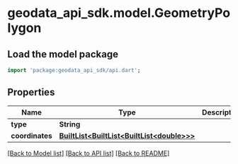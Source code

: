 # geodata_api_sdk.model.GeometryPolygon

## Load the model package
```dart
import 'package:geodata_api_sdk/api.dart';
```

## Properties
Name | Type | Description | Notes
------------ | ------------- | ------------- | -------------
**type** | **String** |  | 
**coordinates** | [**BuiltList&lt;BuiltList&lt;BuiltList&lt;double&gt;&gt;&gt;**](BuiltList.md) |  | 

[[Back to Model list]](../README.md#documentation-for-models) [[Back to API list]](../README.md#documentation-for-api-endpoints) [[Back to README]](../README.md)


